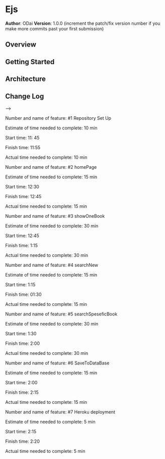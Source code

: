 # Ejs

**Author**: ODai
**Version**: 1.0.0 (increment the patch/fix version number if you make more commits past your first submission)

## Overview
<!-- Provide a high level overview of what this application is and why you are building it, beyond the fact that it's an assignment for a Code 301 class. (i.e. What's your problem domain?) -->

## Getting Started
<!-- What are the steps that a user must take in order to build this app on their own machine and get it running? -->

## Architecture
<!-- Provide a detailed description of the application design. What technologies (languages, libraries, etc) you're using, and any other relevant design information. -->

## Change Log
<!-- Use this area to document the iterative changes made to your application as each feature is successfully implemented. Use time stamps. Here's an examples:

01-01-2001 4:59pm - Application now has a fully-functional express server, with GET and POST routes for the book resource.

## Credits and Collaborations
<!-- Give credit (and a link) to other people or resources that helped you build this application. -->
-->

Number and name of feature: #1 Repository Set Up

Estimate of time needed to complete: 10 min

Start time: 11: 45

Finish time: 11:55

Actual time needed to complete: 10 min



Number and name of feature: #2 homePage

Estimate of time needed to complete: 15 min

Start time: 12:30

Finish time: 12:45

Actual time needed to complete: 15 min



Number and name of feature: #3 showOneBook

Estimate of time needed to complete: 30 min

Start time: 12:45

Finish time: 1:15

Actual time needed to complete: 30 min




Number and name of feature: #4 searchNew

Estimate of time needed to complete: 15 min

Start time: 1:15

Finish time: 01:30

Actual time needed to complete: 15 min


Number and name of feature: #5 searchSpeseficBook

Estimate of time needed to complete: 30 min

Start time: 1:30

Finish time: 2:00

Actual time needed to complete: 30 min



Number and name of feature: #6 SaveToDataBase

Estimate of time needed to complete: 15 min

Start time: 2:00

Finish time: 2:15

Actual time needed to complete: 15 min



Number and name of feature: #7 Heroku deployment

Estimate of time needed to complete: 5 min

Start time: 2:15

Finish time: 2:20

Actual time needed to complete: 5 min



